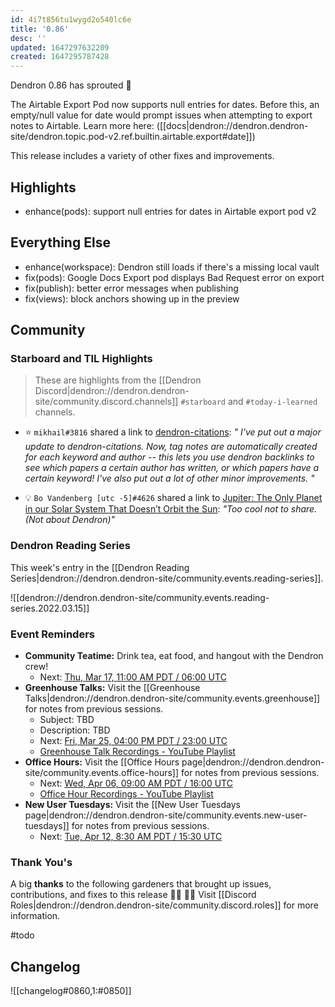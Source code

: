 ```yaml
---
id: 4i7t856tu1wygd2o540lc6e
title: '0.86'
desc: ''
updated: 1647297632209
created: 1647295787428
---
```


Dendron 0.86 has sprouted  🌱

The Airtable Export Pod now supports null entries for dates. Before this, an empty/null value for date would prompt issues when attempting to export notes to Airtable. Learn more here: ([[docs|dendron://dendron.dendron-site/dendron.topic.pod-v2.ref.builtin.airtable.export#date]]) 

This release includes a variety of other fixes and improvements.

## Highlights
- enhance(pods): support null entries for dates in Airtable export pod v2 

## Everything Else
- enhance(workspace): Dendron still loads if there's a missing local vault
- fix(pods): Google Docs Export pod displays Bad Request error on export
- fix(publish): better error messages when publishing
- fix(views): block anchors showing up in the preview

## Community

### Starboard and TIL Highlights
<!-- TODO: update links. Delete section is no new items-->
> These are highlights from the [[Dendron Discord|dendron://dendron.dendron-site/community.discord.channels]] `#starboard` and `#today-i-learned` channels.

- ⭐ `mikhail#3816` shared a link to [dendron-citations](https://github.com/mivanit/dendron-citations): _" I've put out a major update to dendron-citations. Now, tag notes are automatically created for each keyword and author -- this lets you use dendron backlinks to see which papers a certain author has written, or which papers have a certain keyword! I've also put out a lot of other minor improvements.
"_

- 💡 `Bo Vandenberg [utc -5]#4626` shared a link to [Jupiter: The Only Planet in our Solar System That Doesn’t Orbit the Sun](https://www.thespaceacademy.org/2021/04/jupiter-only-planet-in-our-solar-system.html): _"Too cool not to share. (Not about Dendron)"_

### Dendron Reading Series

This week's entry in the [[Dendron Reading Series|dendron://dendron.dendron-site/community.events.reading-series]].

![[dendron://dendron.dendron-site/community.events.reading-series.2022.03.15]]

### Event Reminders

- **Community Teatime:** Drink tea, eat food, and hangout with the Dendron crew!
    - Next: [Thu, Mar 17, 11:00 AM PDT / 06:00 UTC](https://link.dendron.so/luma)
- **Greenhouse Talks:** Visit the [[Greenhouse Talks|dendron://dendron.dendron-site/community.events.greenhouse]] for notes from previous sessions.
    - Subject: TBD
    - Description: TBD
    - Next: [Fri, Mar 25, 04:00 PM PDT / 23:00 UTC](https://link.dendron.so/luma)
    - [Greenhouse Talk Recordings - YouTube Playlist](https://link.dendron.so/greenhouse)
- **Office Hours:** Visit the [[Office Hours page|dendron://dendron.dendron-site/community.events.office-hours]] for notes from previous sessions.
    - Next: [Wed, Apr 06, 09:00 AM PDT / 16:00 UTC](https://link.dendron.so/luma)
    - [Office Hour Recordings - YouTube Playlist](https://link.dendron.so/6yPa)
- **New User Tuesdays:** Visit the [[New User Tuesdays page|dendron://dendron.dendron-site/community.events.new-user-tuesdays]] for notes from previous sessions.
    - Next: [Tue, Apr 12, 8:30 AM PDT / 15:30 UTC](https://link.dendron.so/luma)

### Thank You's

A big **thanks** to the following gardeners that brought up issues, contributions, and fixes to this release :man_farmer: :woman_farmer: 
Visit [[Discord Roles|dendron://dendron.dendron-site/community.discord.roles]] for more information.

#todo



## Changelog
![[changelog#0860,1:#0850]]

